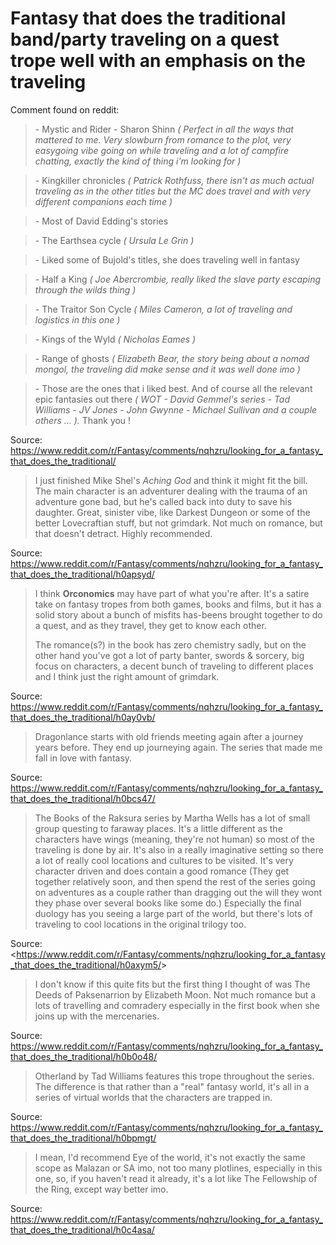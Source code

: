 # Fantasy that does the traditional band/party traveling on a quest trope well with an emphasis on the traveling

Comment found on reddit:

   > \- Mystic and Rider - Sharon Shinn *( Perfect in all the ways that mattered to
   > me. Very slowburn from romance to the plot, very easygoing vibe going on while
   > traveling and a lot of campfire chatting, exactly the kind of thing i'm looking
   > for )*

   > *-* Kingkiller chronicles *( Patrick Rothfuss, there isn't as much actual
   >     traveling as in the other titles but the MC does travel and with very
   >     different companions each time )*

   > \- Most of David Edding's stories

   > \- The Earthsea cycle *( Ursula Le Grin )*

   > \- Liked some of Bujold's titles, she does traveling well in fantasy

   > \- Half a King *( Joe Abercrombie, really liked the slave party escaping through
   > the wilds thing )*

   > \- The Traitor Son Cycle *( Miles Cameron, a lot of traveling and logistics in
   > this one )*

   > \- Kings of the Wyld *( Nicholas Eames )*

   > \- Range of ghosts *( Elizabeth Bear, the story being about a nomad mongol, the
   > traveling did make sense and it was well done imo )*

   > \- Those are the ones that i liked best. And of course all the relevant epic
   > fantasies out there *( WOT - David Gemmel's series - Tad Williams - JV Jones -
   > John Gwynne - Michael Sullivan and a couple others ... ).* Thank you !

Source: <https://www.reddit.com/r/Fantasy/comments/nqhzru/looking_for_a_fantasy_that_does_the_traditional/>

   > I just finished Mike Shel's *Aching God* and think it might fit the bill. The
   > main character is an adventurer dealing with the trauma of an adventure gone
   > bad, but he's called back into duty to save his daughter. Great, sinister vibe,
   > like Darkest Dungeon or some of the better Lovecraftian stuff, but not grimdark.
   > Not much on romance, but that doesn't detract. Highly recommended.

Source: <https://www.reddit.com/r/Fantasy/comments/nqhzru/looking_for_a_fantasy_that_does_the_traditional/h0apsyd/>

   > I think **Orconomics** may have part of what you're after. It's a satire take on
   > fantasy tropes from both games, books and films, but it has a solid story about
   > a bunch of misfits has-beens brought together to do a quest, and as they travel,
   > they get to know each other.
   >
   > The romance(s?) in the book has zero chemistry sadly, but on the other hand
   > you've got a lot of party banter, swords & sorcery, big focus on characters, a
   > decent bunch of traveling to different places and I think just the right amount
   > of grimdark.

Source: <https://www.reddit.com/r/Fantasy/comments/nqhzru/looking_for_a_fantasy_that_does_the_traditional/h0ay0vb/>

   > Dragonlance starts with old friends meeting again after a journey years before.
   > They end up journeying again. The series that made me fall in love with fantasy.

Source: <https://www.reddit.com/r/Fantasy/comments/nqhzru/looking_for_a_fantasy_that_does_the_traditional/h0bcs47/>

   > The Books of the Raksura series by Martha Wells has a lot of small group
   > questing to faraway places. It's a little different as the characters have wings
   > (meaning, they're not human) so most of the traveling is done by air. It's also
   > in a really imaginative setting so there a lot of really cool locations and
   > cultures to be visited. It's very character driven and does contain a good
   > romance (They get together relatively soon, and then spend the rest of the
   > series going on adventures as a couple rather than dragging out the will they
   > wont they phase over several books like some do.) Especially the final duology
   > has you seeing a large part of the world, but there's lots of traveling to cool
   > locations in the original trilogy too.

Source: <<https://www.reddit.com/r/Fantasy/comments/nqhzru/looking_for_a_fantasy_that_does_the_traditional/h0axym5/>>

   > I don't know if this quite fits but the first thing I thought of was The Deeds
   > of Paksenarrion by Elizabeth Moon. Not much romance but a lots of travelling and
   > comradery especially in the first book when she joins up with the mercenaries.

Source: <https://www.reddit.com/r/Fantasy/comments/nqhzru/looking_for_a_fantasy_that_does_the_traditional/h0b0o48/>

   > Otherland by Tad Williams features this trope throughout the series.  The
   > difference is that rather than a "real" fantasy world, it's all in a series of
   > virtual worlds that the characters are trapped in.

Source: <https://www.reddit.com/r/Fantasy/comments/nqhzru/looking_for_a_fantasy_that_does_the_traditional/h0bpmgt/>

   > I mean, I'd recommend Eye of the world, it's not exactly the same scope as
   > Malazan or SA imo, not too many plotlines, especially in this one, so, if you
   > haven't read it already, it's a lot like The Fellowship of the Ring, except way
   > better imo.

Source: <https://www.reddit.com/r/Fantasy/comments/nqhzru/looking_for_a_fantasy_that_does_the_traditional/h0c4asa/>
